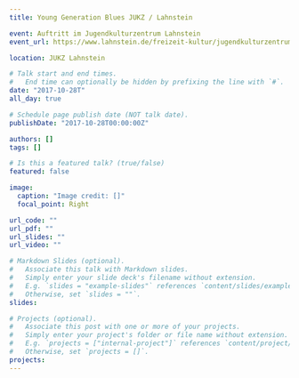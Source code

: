 ```yaml
---
title: Young Generation Blues JUKZ / Lahnstein

event: Auftritt im Jugendkulturzentrum Lahnstein
event_url: https://www.lahnstein.de/freizeit-kultur/jugendkulturzentrum/

location: JUKZ Lahnstein

# Talk start and end times.
#   End time can optionally be hidden by prefixing the line with `#`.
date: "2017-10-28T"
all_day: true

# Schedule page publish date (NOT talk date).
publishDate: "2017-10-28T00:00:00Z"

authors: []
tags: []

# Is this a featured talk? (true/false)
featured: false

image:
  caption: "Image credit: []"
  focal_point: Right

url_code: ""
url_pdf: ""
url_slides: ""
url_video: ""

# Markdown Slides (optional).
#   Associate this talk with Markdown slides.
#   Simply enter your slide deck's filename without extension.
#   E.g. `slides = "example-slides"` references `content/slides/example-slides.md`.
#   Otherwise, set `slides = ""`.
slides:

# Projects (optional).
#   Associate this post with one or more of your projects.
#   Simply enter your project's folder or file name without extension.
#   E.g. `projects = ["internal-project"]` references `content/project/deep-learning/index.md`.
#   Otherwise, set `projects = []`.
projects:
---
```

